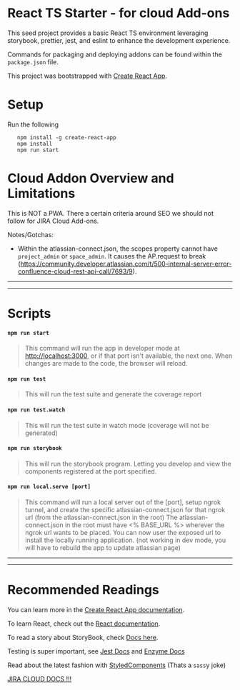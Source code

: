 # React TS Starter - for cloud Add-ons

This seed project provides a basic React TS environment leveraging storybook, prettier, jest, and eslint to enhance the development experience.

Commands for packaging and deploying addons can be found within the `package.json` file.

This project was bootstrapped with [Create React App](https://github.com/facebook/create-react-app).

# Setup

Run the following

```
   npm install -g create-react-app
   npm install
   npm run start
```

# Cloud Addon Overview and Limitations

This is NOT a PWA. There a certain criteria around SEO we should not follow for JIRA Cloud Add-ons.

Notes/Gotchas:

- Within the atlassian-connect.json, the scopes property cannot have `project_admin` or `space_admin`. It causes the AP.request to break (https://community.developer.atlassian.com/t/500-internal-server-error-confluence-cloud-rest-api-call/7693/9).

---

---

# Scripts

#### `npm run start`

> This command will run the app in developer mode at [http://localhost:3000](http://localhost:3000), or if that port isn't available, the next one. When changes are made to the code, the browser will reload.

#### `npm run test`

> This will run the test suite and generate the coverage report

#### `npm run test.watch`

> This will run the test suite in watch mode (coverage will not be generated)

#### `npm run storybook`

> This will run the storybook program. Letting you develop and view the components registered at the port specified.

#### `npm run local.serve [port]`

> This command will run a local server out of the [port], setup ngrok tunnel, and create the specific atlassian-connect.json for that ngrok url (from the atlassian-connect.json in the root)
> The atlassian-connect.json in the root must have <% BASE_URL %> wherever the ngrok url wants to be placed.
> You can now user the exposed url to install the locally running application. (not working in dev mode, you will have to rebuild the app to update atlassian page)

---

---

# Recommended Readings

You can learn more in the [Create React App documentation](https://facebook.github.io/create-react-app/docs/getting-started).

To learn React, check out the [React documentation](https://reactjs.org/).

To read a story about StoryBook, check [Docs here](https://storybook.js.org/docs/basics/introduction/).

Testing is super important, see [Jest Docs](https://jestjs.io/docs/en/getting-started) and [Enzyme Docs](https://airbnb.io/enzyme/docs/guides/jest.html)

Read about the latest fashion with [StyledComponents](https://www.styled-components.com/docs) (Thats a `sass`y joke)

[JIRA CLOUD DOCS !!!](https://developer.atlassian.com/cloud/jira/platform/integrating-with-jira-cloud/)

